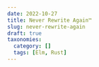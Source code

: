 ```yaml
---
date: 2022-10-27
title: Never Rewrite Again™
slug: never-rewrite-again
draft: true
taxonomies:
  category: []
  tags: [Elm, Rust]
---
```

